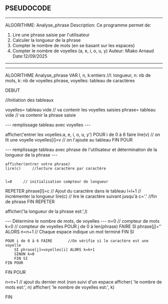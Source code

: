 
PSEUDOCODE
-----------------------------------------------------------------------------------------------------------------
-----------------------------------------------------------------------------------------------------------------
ALGORITHME: Analyse_phrase
Description: Ce programme permet de:
1. Lire une phrase saisie par l'utilisateur
2. Calculer la longueur de la phrase
3. Compter le nombre de mots (en se basant sur les espaces)
4. Compter le nombre de voyelles (a, e, i, o, u, y)
Auteur: Miako Arnaud
Date:12/09/2025
-----------------------------------------------------------------------------------------------------------------
-----------------------------------------------------------------------------------------------------------------

ALGORITHME Analyse_phrase
VAR
 	l, n, k:entiers 	//l: longueur, n: nb de mots, k: nb de voyelles
       phrase, voyelles: tableau de caractères

DEBUT

//Initiation des tableaux

voyelles= tableau vide	// va contenir les voyelles saisies
phrase= tableau vide	// va contenir la phrase saisie

--- remplissage tableau avec voyelles ---


afficher('entrer les voyelles:a, e, i, o, u, y')
POUR i de 0 à 6 faire
	lire(v)		// on lit une voyelle
	voyelles[i]=v	// on l'ajoute au tableau
FIN POUR


--- remplissage tableau avec phrase de l'utilisateur et détermination de la longueur de la phrase ---

	afficher(entrer votre phrase)
	lire(c)		//lecture caractère par caractère


	l=0		// initialisation compteur de longueur

REPETER
	phrase[l]=c	// Ajout du caractère dans le tableau
	l=l+1		// incrémenter la longueur
	lire(c)		// lire le caractère suivant
	jusqu'à c='.'	//fin de phrase
FIN REPETER

afficher('la longueur de la phrase est:',l)


--- Détermine le nombre de mots, de voyelles ---
n=0		// compteur de mots
k=0		// compteur de voyelles
POUR j de 0 à len(phrase) FAIRE
	SI phrase[j]=''	ALORS n=n+1	// Chaque espace indique un mot terminé
	FIN SI

	POUR i de 0 à 6 FAIRE		//On vérifie si le caractère est une voyelle
		SI phrase[j]=voyelles[i] ALORS k=k+1
		SINON k=0
		FIN SI
	FIN POUR	
FIN POUR

n=n+1		// ajout du dernier mot (non suivi d'un espace
afficher( 'le nombre de mots est:', n)
afficher( 'le nombre de voyelles est:', k)
	
FIN









